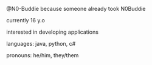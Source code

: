 @N0-Buddie because someone already took N0Buddie

currently 16 y.o

interested in developing applications

languages: java, python, c#

pronouns: he/him, they/them

<!---
N0-Buddie/N0-Buddie is a ✨ special ✨ repository because its `README.md` (this file) appears on your GitHub profile.
You can click the Preview link to take a look at your changes.
--->
